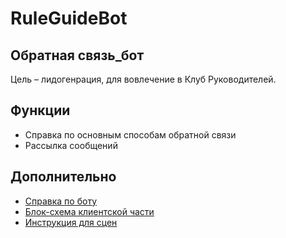 # RuleGuideBot

## Обратная связь_бот

Цель – лидогенрация, для вовлечение в Клуб Руководителей.

## Функции

- Справка по основным способам обратной связи
- Рассылка сообщений

## Дополнительно

- [Справка по боту](https://vk.com/doc4667918_669455912?hash=0w4mdZzXYcc0z4ACsFZQBEe7IoTNzfc9pvdIiFF8ZUs&dl=DaC8WXYlzZu3G6w9bVN0a6rfKTCZsS2h9nyzErXZsM8)
- [Блок-схема клиентской части](https://www.figma.com/file/3VhmDSKHMsjQZM4UV2hl8S/Untitled?type=design&node-id=0-1&mode=design)
- [Инструкция для сцен](https://docs.google.com/spreadsheets/d/1dzuDpVRGhhpE00hVn24-IfGc-RTny-jV/edit?pli=1#gid=247311349)
